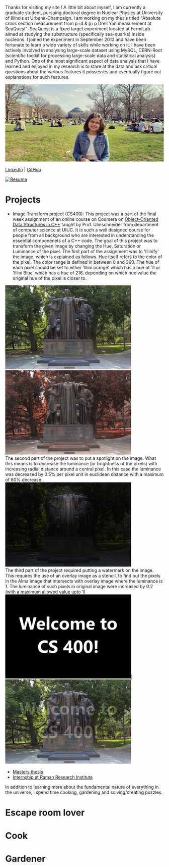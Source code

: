 Thanks for visiting my site ! A little bit about myself, I am currently a graduate student, pursuing doctoral degree in Nuclear Physics at University of Illinois at Urbana-Champaign. I am working on my thesis titled "Absolute cross section measurement from p+d & p+p Drell Yan measurement at SeaQuest". SeaQuest is a fixed target experiment located at FermiLab aimed at studying the substructure (specifically sea-quarks) inside nucleons. I joined the experiment in September 2013 and have been fortunate to learn a wide variety of skills while working on it. I have been actively involved in analysing large-scale dataset using MySQL, CERN-Root (scientific toolkit for processing large-scale data and statistical analysis) and Python. One of the most significant aspect of data analysis that I have learned and enjoyed in my research is to stare at the data and ask critical questions about the various features it possesses and eventually figure out explanations for such features.   

![me](./assets/20190406_163038.jpg)

[LinkedIn](https://www.linkedin.com/in/shivangiphy/) | [GitHub](https://github.com/shivangiphy) 

[![Resume](https://img.shields.io/badge/resume-Download-green?style=for-the-badge)](./assets/Shivangi_Prasad_Resume.pdf)

# Projects
* Image Transform project (CS400):
This project was a part of the final week assignment of an online course on Coursera on [Object-Oriented Data Structures in C++](https://www.coursera.org/learn/cs-fundamentals-1) taught by Prof. Ulmschneider from department of computer science at UIUC. It is such a well designed course for people from all background who are interested in understanding the essential componenets of a C++ code. The goal of this project was to transform the given image by changing the Hue, Saturation or Luminance of the pixel.
The first part of the assignment was to 'Illinify' the image, which is explained as follows. Hue itself refers to the color of the pixel. The color range is defined in between 0 and 360. The hue of each pixel should be set to either 'Illini orange' which has a hue of 11 or 'Illini Blue' which has a hue of 216, depending on which hue value the original hue of the pixel is closer to.
                                                                    
<img src="./assets/alma.png" width="400"> <img src="./assets/out-illinify.png" width="400">         
    The second part of the project was to put a spotlight on the image. What this means is to decrease the luminance (or brightness of the pixels) with increasing radial distance around a central pixel. In this case the luminance was decreased by 0.5% per pixel unit in euclidean distance with a maximum of 80% decrease.
<img src="./assets/out-spotlight.png" width="400">                                                                                          
                                                          The third part of the project required putting a watermark on the image. This requires the use of an overlay image as a stencil, to find out the pixels in the Alma image that intersects with overlay image where the luminance is 1. The luminance of such pixels in original image were increased by 0.2 (with a maximum allowed value upto 1)                                                       
<img src="./assets/overlay.png" width="400">|<img src="./assets/out-watermark.png" width="400">



* [Masters thesis](./assets/projectreport_MScThesis.pdf)
* [Internship at Raman Research Institute](./assets/sz_rri.pdf)

In addition to learning more about the fundamental nature of everything in the universe, I spend time cooking, gardening and solving/creating puzzles.

# Escape room lover

# Cook

# Gardener
